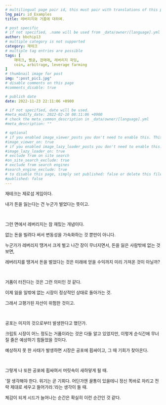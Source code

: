 ```yaml
---
# multilingual page pair id, this must pair with translations of this page. (This name must be unique)
lng_pair: id_Examples
title: 레버리지와 거품에 대하여.

# post specific
# if not specified, .name will be used from _data/owner/[language].yml
author: bbchip13
# multiple category is not supported
category: 재테크
# multiple tag entries are possible
tags: [
    재테크, 뻘글, 갭매매, 레버리지 파밍, 
    coin, arbitrage, leverage farming
]
# thumbnail image for post
img: ":post_pic1.jpg"
# disable comments on this page
#comments_disable: true

# publish date
date: 2022-11-23 22:11:06 +0900

# if not specified, date will be used.
#meta_modify_date: 2022-02-10 08:11:06 +0900
# check the meta_common_description in _data/owner/[language].yml
#meta_description: ""

# optional
# if you enabled image_viewer_posts you don't need to enable this. This is only if image_viewer_posts = false
#image_viewer_on: true
# if you enabled image_lazy_loader_posts you don't need to enable this. This is only if image_lazy_loader_posts = false
#image_lazy_loader_on: true
# exclude from on site search
#on_site_search_exclude: true
# exclude from search engines
#search_engine_exclude: true
# to disable this page, simply set published: false or delete this file
#published: false
---
```


재테크는 제로섬 게임이다.

내가 돈을 잃는다는 건 누군가 벌었다는 뜻이고.  

<br>

그런 면에서 레버리지는 참 재밌는 개념이다.

없는 돈을 빌려다 써서 변동성을 가속화하는 것 뿐만이 아니다.

누군가가 레버리지 땡겨서 크게 벌고 나간 장이 무너지면서, 돈을 잃은 사람밖에 없는 것 보면,

레버리지를 땡겨서 돈을 벌었다는 것은 미래에 얻을 수익까지 미리 가져온 것이 아닐까?

<br>

거품이 터진다는 것은 그런 의미인 것 같다.

이제 잃을 일밖에 없는 시장이 정상적인 상태로 돌아가는 것.

그래서 고평가된 자산이 위험한 것이고.

<br>

공포는 미지의 것으로부터 발생한다고 했던가.

크립토 시장이 어느 정도는 거품이라는 것은 다들 알고 있었지만, 이렇게 순식간에 무너질 줄은 예상하기 힘들었을 것이다.

예상하지 못 한 사태가 발생하면 시장은 공포에 휩싸이고, 그 때 기회가 찾아온다.

<br>

그렇게 나 또한 공포에 휩싸여서 머릿속이 새하얗게 될 때.

'잘 생각해야 한다. 위기는 곧 기회다. 어딘가엔 꿀통이 있을테니 정신 똑바로 차리고 전략 제대로 세우고 들어가라.'라는 생각이 들 때.

체감이 되게 시드가 늘어나는 순간은 확실히 이런 순간인 것 같다.
